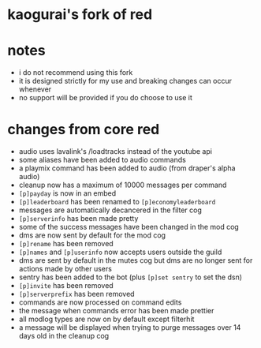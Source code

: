 # kaogurai's fork of red

# notes
- i do not recommend using this fork
- it is designed strictly for my use and breaking changes can occur whenever
- no support will be provided if you do choose to use it

# changes from core red
- audio uses lavalink's /loadtracks instead of the youtube api
- some aliases have been added to audio commands
- a playmix command has been added to audio (from draper's alpha audio)
- cleanup now has a maximum of 10000 messages per command
- `[p]payday` is now in an embed
- `[p]leaderboard` has been renamed to `[p]economyleaderboard`
- messages are automatically decancered in the filter cog
- `[p]serverinfo` has been made pretty
- some of the success messages have been changed in the mod cog
- dms are now sent by default for the mod cog
- `[p]rename` has been removed
- `[p]names` and `[p]userinfo` now accepts users outside the guild
- dms are sent by default in the mutes cog but dms are no longer sent for actions made by other users
- sentry has been added to the bot (plus `[p]set sentry` to set the dsn)
- `[p]invite` has been removed
- `[p]serverprefix` has been removed
- commands are now processed on command edits
- the message when commands error has been made prettier
- all modlog types are now on by default except filterhit
- a message will be displayed when trying to purge messages over 14 days old in the cleanup cog
